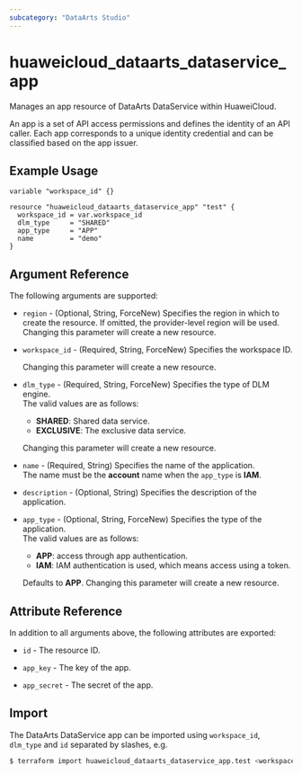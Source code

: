 ```yaml
---
subcategory: "DataArts Studio"
---
```


# huaweicloud_dataarts_dataservice_app

Manages an app resource of DataArts DataService within HuaweiCloud.

An app is a set of API access permissions and defines the identity of an API caller.
Each app corresponds to a unique identity credential and can be classified based on the app issuer.

## Example Usage

```hcl
variable "workspace_id" {}

resource "huaweicloud_dataarts_dataservice_app" "test" {
  workspace_id = var.workspace_id
  dlm_type     = "SHARED"
  app_type     = "APP"
  name         = "demo"
}
```

## Argument Reference

The following arguments are supported:

* `region` - (Optional, String, ForceNew) Specifies the region in which to create the resource.
  If omitted, the provider-level region will be used. Changing this parameter will create a new resource.

* `workspace_id` - (Required, String, ForceNew) Specifies the workspace ID.

  Changing this parameter will create a new resource.

* `dlm_type` - (Required, String, ForceNew) Specifies the type of DLM engine.  
  The valid values are as follows:
  + **SHARED**: Shared data service.
  + **EXCLUSIVE**: The exclusive data service.

  Changing this parameter will create a new resource.

* `name` - (Required, String) Specifies the name of the application.  
  The name must be the **account** name when the `app_type` is **IAM**.

* `description` - (Optional, String) Specifies the description of the application.

* `app_type` - (Optional, String, ForceNew) Specifies the type of the application.  
  The valid values are as follows:
  + **APP**: access through app authentication.
  + **IAM**: IAM authentication is used, which means access using a token.

  Defaults to **APP**. Changing this parameter will create a new resource.

## Attribute Reference

In addition to all arguments above, the following attributes are exported:

* `id` - The resource ID.

* `app_key` - The key of the app.

* `app_secret` - The secret of the app.

## Import

The DataArts DataService app can be imported using `workspace_id`, `dlm_type` and `id` separated by slashes, e.g.

```bash
$ terraform import huaweicloud_dataarts_dataservice_app.test <workspace_id>/<dlm_type>/<id>
```
